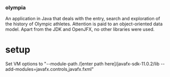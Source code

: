 ### olympia
An application in Java that deals with the entry, search and exploration of the history of Olympic athletes. Attention is paid to an object-oriented data model. Apart from the JDK and OpenJFX, no other libraries were used.

# setup
Set VM options to "--module-path /[enter path here]/javafx-sdk-11.0.2/lib --add-modules=javafx.controls,javafx.fxml"
